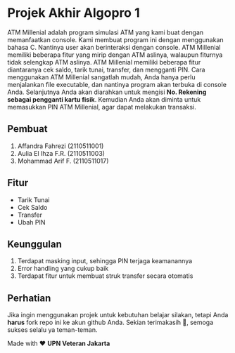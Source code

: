 # Projek Akhir Algopro 1

ATM Millenial adalah program simulasi ATM yang kami buat dengan memanfaatkan console. Kami membuat program ini dengan menggunakan bahasa C. Nantinya user akan berinteraksi dengan console. ATM Millenial memiliki beberapa fitur yang mirip dengan ATM aslinya, walaupun fiturnya tidak selengkap ATM aslinya. ATM Millenial memiliki beberapa fitur diantaranya cek saldo, tarik tunai, transfer, dan mengganti PIN. Cara menggunakan ATM Millenial sangatlah mudah, Anda hanya perlu menjalankan file executable, dan nantinya program akan terbuka di console Anda. Selanjutnya Anda akan diarahkan untuk mengisi **No. Rekening sebagai pengganti kartu fisik**. Kemudian Anda akan diminta untuk memasukkan PIN ATM Millenial, agar dapat melakukan transaksi.

## Pembuat

1. Affandra Fahrezi     (2110511001)
2. Aulia El Ihza F.R.   (2110511003)
3. Mohammad Arif F.	    (2110511017)

## Fitur
- Tarik Tunai
- Cek Saldo
- Transfer
- Ubah PIN

## Keunggulan
1. Terdapat masking input, sehingga PIN terjaga keamanannya
2. Error handling yang cukup baik
3. Terdapat fitur untuk membuat struk transfer secara otomatis

## Perhatian
Jika ingin menggunakan projek untuk kebutuhan belajar silakan, tetapi Anda **harus** fork repo ini ke akun github Anda.
Sekian terimakasih 🙏, semoga sukses selalu ya teman-teman.

Made with ❤️
**UPN Veteran Jakarta**
